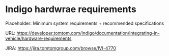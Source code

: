 # Indigo hardwrae requirements

Placeholder: Minimum system requirements + recommended specifications

URL: https://developer.tomtom.com/indigo/documentation/integrating-in-vehicle/hardware-requirements

JIRA: https://jira.tomtomgroup.com/browse/IVI-4770

